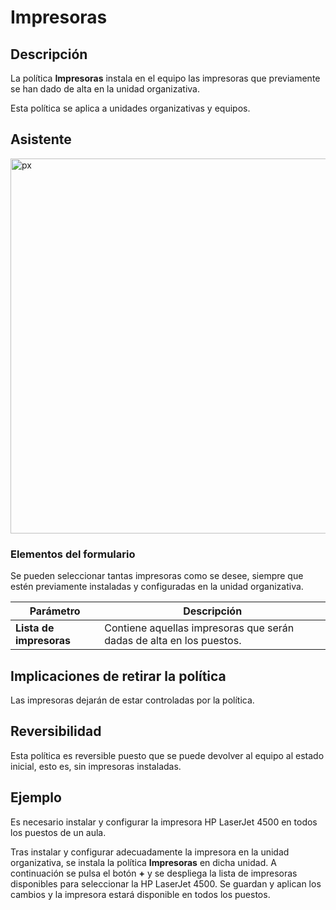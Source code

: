 # Impresoras #

## Descripción ##

La política **Impresoras** instala en el equipo las impresoras que previamente se han dado de alta en la unidad organizativa.

Esta política se aplica a unidades organizativas y equipos.

## Asistente ##

<img src="/gecos-team/gecos-doc/wiki/images/gecoscc/politicas/gecoscc-printers.png" width="600" alt="px">

### Elementos del formulario ###

Se pueden seleccionar tantas impresoras como se desee, siempre que estén previamente instaladas y configuradas en la unidad organizativa.

|  Parámetro  | Descripción |
| ----------- | ------------|
| **Lista de impresoras** | Contiene aquellas impresoras que serán dadas de alta en los puestos. |

## Implicaciones de retirar la política ##

Las impresoras dejarán de estar controladas por la política.

## Reversibilidad ##

Esta política es reversible puesto que se puede devolver al equipo al estado inicial, esto es, sin impresoras instaladas.

## Ejemplo ##

Es necesario instalar y configurar la impresora HP LaserJet 4500 en todos los puestos de un aula.

Tras instalar y configurar adecuadamente la impresora en la unidad organizativa, se instala la política **Impresoras** en dicha unidad. A continuación se pulsa el botón **+** y se despliega la lista de impresoras disponibles para seleccionar la HP LaserJet 4500. Se guardan y aplican los cambios y la impresora estará disponible en todos los puestos.
